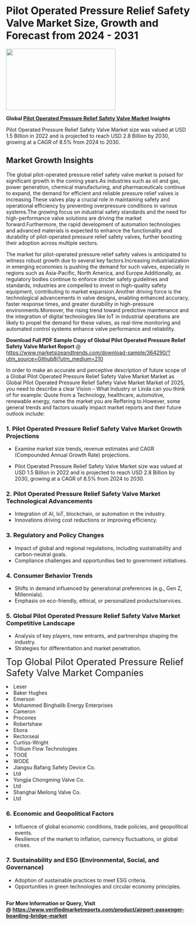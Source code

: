 <H1>Pilot Operated Pressure Relief Safety Valve Market Size, Growth and Forecast from 2024 - 2031</H1><img class="aligncenter size-medium wp-image-584254" src="https://thirdeyenews.in/wp-content/uploads/2024/09/Global-Market-Research-300x168.jpeg" alt="" width="300" height="168" /><p><strong>Global&nbsp;<a href="https://www.marketsizeandtrends.com/download-sample/364290/?utm_source=Github8j?utm_medium=210">Pilot Operated Pressure Relief Safety Valve Market</a> Insights</strong></p><p>Pilot Operated Pressure Relief Safety Valve Market size was valued at USD 1.5 Billion in 2022 and is projected to reach USD 2.8 Billion by 2030, growing at a CAGR of 8.5% from 2024 to 2030.</p><p><h2>Market Growth Insights</h2> <p>The global pilot-operated pressure relief safety valve market is poised for significant growth in the coming years.As industries such as oil and gas, power generation, chemical manufacturing, and pharmaceuticals continue to expand, the demand for efficient and reliable pressure relief valves is increasing.These valves play a crucial role in maintaining safety and operational efficiency by preventing overpressure conditions in various systems.The growing focus on industrial safety standards and the need for high-performance valve solutions are driving the market forward.Furthermore, the rapid development of automation technologies and advanced materials is expected to enhance the functionality and durability of pilot-operated pressure relief safety valves, further boosting their adoption across multiple sectors.</p> <p>The market for pilot-operated pressure relief safety valves is anticipated to witness robust growth due to several key factors.Increasing industrialization in emerging economies is pushing the demand for such valves, especially in regions such as Asia-Pacific, North America, and Europe.Additionally, as regulatory bodies continue to enforce stricter safety guidelines and standards, industries are compelled to invest in high-quality safety equipment, contributing to market expansion.Another driving force is the technological advancements in valve designs, enabling enhanced accuracy, faster response times, and greater durability in high-pressure environments.Moreover, the rising trend toward predictive maintenance and the integration of digital technologies like IoT in industrial operations are likely to propel the demand for these valves, as real-time monitoring and automated control systems enhance valve performance and reliability.</p> <p><span class=""><strong>Download Full PDF Sample Copy of Global Pilot Operated Pressure Relief Safety Valve Market Report</strong> @ <a href="https://www.marketsizeandtrends.com/download-sample/364290/?utm_source=Github8j?utm_medium=210" target="_blank">https://www.marketsizeandtrends.com/download-sample/364290/?utm_source=Github8j?utm_medium=210</a></span></p><p>In order to make an accurate and perceptive description of future scope of a Global&nbsp;Pilot Operated Pressure Relief Safety Valve Market Market as Global&nbsp;Pilot Operated Pressure Relief Safety Valve Market Market of 2025, you need to describe a clear Vision &ndash; What Industry or Linda can you think of for example: Quote from a Technology, healthcare, automotive, renewable energy, name the market you are Reffering to.However, some general trends and factors usually impact market reports and their future outlook include:</p><h3>1.&nbsp;<strong>Pilot Operated Pressure Relief Safety Valve Market Growth Projections</strong></h3><ul><li>Examine market size trends, revenue estimates and CAGR (Compounded Annual Growth Rate) projections.</li><li><p>Pilot Operated Pressure Relief Safety Valve Market size was valued at USD 1.5 Billion in 2022 and is projected to reach USD 2.8 Billion by 2030, growing at a CAGR of 8.5% from 2024 to 2030.</p></li></ul><h3>2.&nbsp;<strong>Pilot Operated Pressure Relief Safety Valve Market Technological Advancements</strong></h3><ul><li>Integration of AI, IoT, blockchain, or automation in the industry.</li><li>Innovations driving cost reductions or improving efficiency.</li></ul><h3>3.&nbsp;<strong>Regulatory and Policy Changes</strong></h3><ul><li>Impact of global and regional regulations, including sustainability and carbon-neutral goals.</li><li>Compliance challenges and opportunities tied to government initiatives.</li></ul><h3>4.&nbsp;<strong>Consumer Behavior Trends</strong></h3><ul><li>Shifts in demand influenced by generational preferences (e.g., Gen Z, Millennials).</li><li>Emphasis on eco-friendly, ethical, or personalized products/services.</li></ul><h3>5.&nbsp;<strong>Global Pilot Operated Pressure Relief Safety Valve Market Competitive Landscape</strong></h3><ul><li>Analysis of key players, new entrants, and partnerships shaping the industry.</li><li>Strategies for differentiation and market penetration.</li></ul><p data-pm-slice="1 1 []"><span style="color: inherit; font-family: inherit; font-size: 25px;">Top Global Pilot Operated Pressure Relief Safety Valve Market Companies</span></p><div class="" data-test-id=""><p><li>Leser</li><li> Baker Hughes</li><li> Emerson</li><li> Mohammed Binghalib Energy Enterprises</li><li> Cameron</li><li> Proconex</li><li> Robertshaw</li><li> Ebora</li><li> Rectorseal</li><li> Curtiss-Wright</li><li> Trillium Flow Technologies</li><li> TOOE</li><li> WODE</li><li> Jiangsu Bafang Safety Device Co.</li><li> Ltd</li><li> Yongjia Chongming Valve Co.</li><li> Ltd</li><li> Shanghai Meilong Valve Co.</li><li> Ltd</li></p></div><h3>6.&nbsp;<strong>Economic and Geopolitical Factors</strong></h3><ul><li>Influence of global economic conditions, trade policies, and geopolitical events.</li><li>Resilience of the market to inflation, currency fluctuations, or global crises.</li></ul><h3>7.&nbsp;<strong>Sustainability and ESG (Environmental, Social, and Governance)</strong></h3><ul><li>Adoption of sustainable practices to meet ESG criteria.</li><li>Opportunities in green technologies and circular economy principles.</li></ul><h2><strong style="font-size: 14px;">For More Information or Query, Visit @&nbsp;</strong><a style="background-color: #ffffff; font-size: 14px;" href="https://www.marketsizeandtrends.com/report/pilot-operated-pressure-relief-safety-valve-market/" target="_blank">https://www.verifiedmarketreports.com/product/airport-passenger-boarding-bridge-market</a></h2>